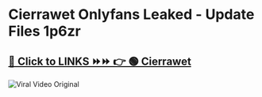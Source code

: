
 # Cierrawet Onlyfans Leaked - Update Files 1p6zr

## <h2><a href="https://clipsfans.com/Cierrawet&ref=git">🔗 Click to LINKS ⏩⏩ 👉 🟢 Cierrawet </a></h2>

<a href="https://clipsfans.com/Cierrawet&ref=git" rel="nofollow" data-target="animated-image.originalLink"><img src="https://i.ibb.co.com/xMMVF88/686577567.gif" alt="Viral Video Original" style="max-width: 100%; display: inline-block;" data-target="animated-image.originalImage"></a>


